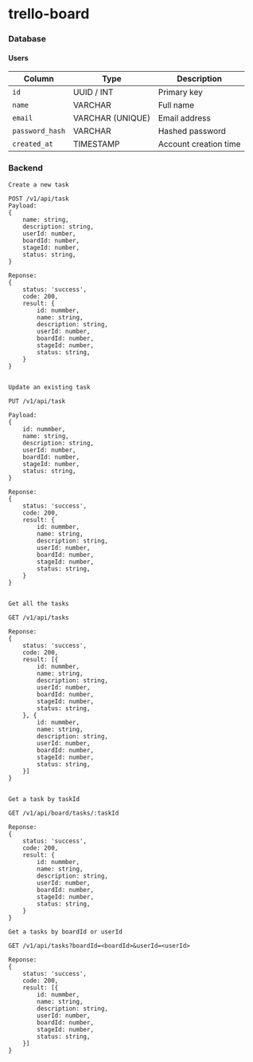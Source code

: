 # trello-board

### Database

#### Users
| Column          | Type             | Description           |
| --------------- | ---------------- | --------------------- |
| `id`            | UUID / INT       | Primary key           |
| `name`          | VARCHAR          | Full name             |
| `email`         | VARCHAR (UNIQUE) | Email address         |
| `password_hash` | VARCHAR          | Hashed password       |
| `created_at`    | TIMESTAMP        | Account creation time |


### Backend

    Create a new task

    POST /v1/api/task 
    Payload:
    {
        name: string,
        description: string,
        userId: number,
        boardId: number,
        stageId: number,
        status: string,
    }

    Reponse:
    {
        status: 'success',
        code: 200,
        result: {
            id: nummber,
            name: string,
            description: string,
            userId: number,
            boardId: number,
            stageId: number,
            status: string,
        }
    }


    Update an existing task

    PUT /v1/api/task

    Payload:
    {
        id: nummber,
        name: string,
        description: string,
        userId: number,
        boardId: number,
        stageId: number,
        status: string,
    }

    Reponse:
    {
        status: 'success',
        code: 200,
        result: {
            id: nummber,
            name: string,
            description: string,
            userId: number,
            boardId: number,
            stageId: number,
            status: string,
        }
    }


    Get all the tasks

    GET /v1/api/tasks

    Reponse:
    {
        status: 'success',
        code: 200,
        result: [{
            id: nummber,
            name: string,
            description: string,
            userId: number,
            boardId: number,
            stageId: number,
            status: string,
        }, {
            id: nummber,
            name: string,
            description: string,
            userId: number,
            boardId: number,
            stageId: number,
            status: string,
        }]
    }


    Get a task by taskId

    GET /v1/api/board/tasks/:taskId

    Reponse:
    {
        status: 'success',
        code: 200,
        result: {
            id: nummber,
            name: string,
            description: string,
            userId: number,
            boardId: number,
            stageId: number,
            status: string,
        }
    }

    Get a tasks by boardId or userId

    GET /v1/api/tasks?boardId=<boardId>&userId=<userId>

    Reponse:
    {
        status: 'success',
        code: 200,
        result: [{
            id: nummber,
            name: string,
            description: string,
            userId: number,
            boardId: number,
            stageId: number,
            status: string,
        }]
    }

